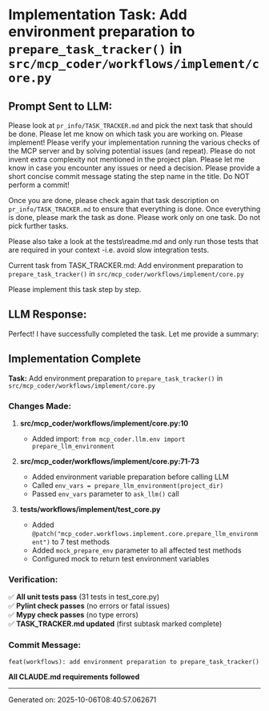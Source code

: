 # Implementation Task: Add environment preparation to `prepare_task_tracker()` in `src/mcp_coder/workflows/implement/core.py`

## Prompt Sent to LLM:
Please look at `pr_info/TASK_TRACKER.md` and pick the next task that should be done.
Please let me know on which task you are working on.
Please implement!
Please verify your implementation running the various checks of the MCP server and by solving potential issues (and repeat).
Please do not invent extra complexity not mentioned in the project plan.
Please let me know in case you encounter any issues or need a decision.
Please provide a short concise commit message stating the step name in the title. Do NOT perform a commit!

Once you are done, please check again that task description on `pr_info/TASK_TRACKER.md` to ensure that everything is done.
Once everything is done, please mark the task as done.
Please work only on one task. Do not pick further tasks.

Please also take a look at the tests\readme.md and only run those tests that are required in your context -i.e. avoid slow integration tests.

Current task from TASK_TRACKER.md: Add environment preparation to `prepare_task_tracker()` in `src/mcp_coder/workflows/implement/core.py`

Please implement this task step by step.

## LLM Response:
Perfect! I have successfully completed the task. Let me provide a summary:

## Implementation Complete

**Task:** Add environment preparation to `prepare_task_tracker()` in `src/mcp_coder/workflows/implement/core.py`

### Changes Made:

1. **src/mcp_coder/workflows/implement/core.py:10**
   - Added import: `from mcp_coder.llm.env import prepare_llm_environment`

2. **src/mcp_coder/workflows/implement/core.py:71-73**
   - Added environment variable preparation before calling LLM
   - Called `env_vars = prepare_llm_environment(project_dir)`
   - Passed `env_vars` parameter to `ask_llm()` call

3. **tests/workflows/implement/test_core.py**
   - Added `@patch("mcp_coder.workflows.implement.core.prepare_llm_environment")` to 7 test methods
   - Added `mock_prepare_env` parameter to all affected test methods
   - Configured mock to return test environment variables

### Verification:

✅ **All unit tests pass** (31 tests in test_core.py)  
✅ **Pylint check passes** (no errors or fatal issues)  
✅ **Mypy check passes** (no type errors)  
✅ **TASK_TRACKER.md updated** (first subtask marked complete)

### Commit Message:

```
feat(workflows): add environment preparation to prepare_task_tracker()
```

**All CLAUDE.md requirements followed**

---
Generated on: 2025-10-06T08:40:57.062671
